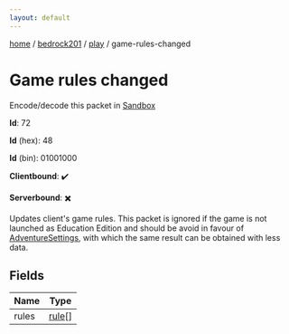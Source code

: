 ```yaml
---
layout: default
---
```


[home](/)  /  [bedrock201](/protocol/bedrock201)  /  [play](/protocol/bedrock201/play)  /  game-rules-changed

# Game rules changed

Encode/decode this packet in [Sandbox](../../../sandbox/bedrock201#play.game_rules_changed)

**Id**: 72

**Id** (hex): 48

**Id** (bin): 01001000

**Clientbound**: ✔️

**Serverbound**: ✖️

Updates client's game rules. This packet is ignored if the game is not launched as Education Edition and should be avoid in favour of [AdventureSettings](#play_adventure-settings), with which the same result can be obtained with less data.

## Fields

Name | Type
---|---
rules | [rule](/protocol/bedrock201/types/rule)[]
